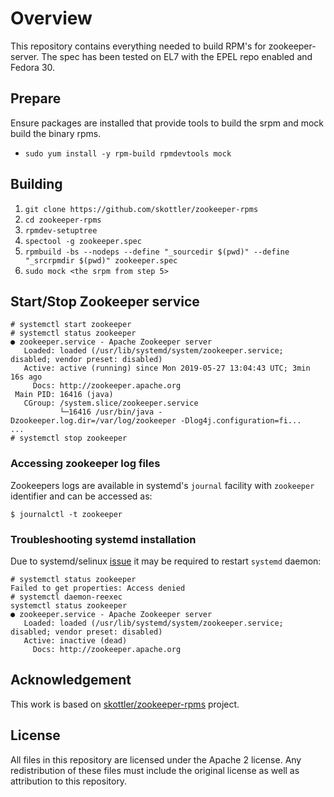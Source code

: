 # Overview

This repository contains everything needed to build RPM's for zookeeper-server.
The spec has been tested on EL7 with the EPEL repo enabled and Fedora 30.

## Prepare

Ensure packages are installed that provide tools to build the srpm and mock build the binary rpms.

- `sudo yum install -y rpm-build rpmdevtools mock`

## Building

1. `git clone https://github.com/skottler/zookeeper-rpms`
2. `cd zookeeper-rpms`
3. `rpmdev-setuptree`
4. `spectool -g zookeeper.spec`
5. `rpmbuild -bs --nodeps --define "_sourcedir $(pwd)" --define "_srcrpmdir $(pwd)" zookeeper.spec`
6. `sudo mock <the srpm from step 5>`

## Start/Stop Zookeeper service

```
# systemctl start zookeeper
# systemctl status zookeeper
● zookeeper.service - Apache Zookeeper server
   Loaded: loaded (/usr/lib/systemd/system/zookeeper.service; disabled; vendor preset: disabled)
   Active: active (running) since Mon 2019-05-27 13:04:43 UTC; 3min 16s ago
     Docs: http://zookeeper.apache.org
 Main PID: 16416 (java)
   CGroup: /system.slice/zookeeper.service
           └─16416 /usr/bin/java -Dzookeeper.log.dir=/var/log/zookeeper -Dlog4j.configuration=fi...
...
# systemctl stop zookeeper
```

### Accessing zookeeper log files

Zookeepers logs are available in systemd's `journal` facility with `zookeeper` identifier and can be accessed as:

```
$ journalctl -t zookeeper
```

### Troubleshooting systemd installation

Due to systemd/selinux [issue](https://bugzilla.redhat.com/show_bug.cgi?id=1224211) it may  be required to restart `systemd` daemon:

```
# systemctl status zookeeper
Failed to get properties: Access denied
# systemctl daemon-reexec
systemctl status zookeeper
● zookeeper.service - Apache Zookeeper server
   Loaded: loaded (/usr/lib/systemd/system/zookeeper.service; disabled; vendor preset: disabled)
   Active: inactive (dead)
     Docs: http://zookeeper.apache.org
```

## Acknowledgement

This work is based on [skottler/zookeeper-rpms](https://github.com/skottler/zookeeper-rpms) project.

## License

All files in this repository are licensed under the Apache 2 license. Any
redistribution of these files must include the original license as well as
attribution to this repository.
